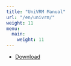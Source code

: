 ```yaml
---
title: "UniVRM Manual"
url: "/en/univrm/"
weight: 11
menu:
  main:
    weight: 11
---
```


- [Download](https://github.com/vrm-c/UniVRM/releases)
